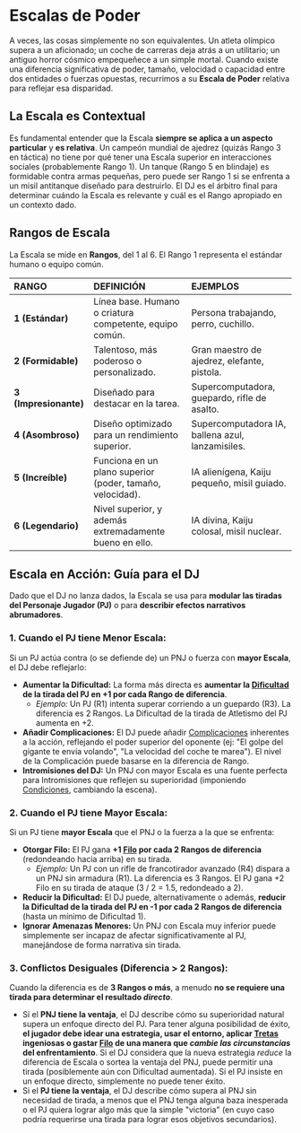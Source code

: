 # Escalas de Poder

A veces, las cosas simplemente no son equivalentes. Un atleta olímpico supera a un aficionado; un coche de carreras deja atrás a un utilitario; un antiguo horror cósmico empequeñece a un simple mortal. Cuando existe una diferencia significativa de poder, tamaño, velocidad o capacidad entre dos entidades o fuerzas opuestas, recurrimos a su **Escala de Poder** relativa para reflejar esa disparidad.

## La Escala es Contextual

Es fundamental entender que la Escala **siempre se aplica a un aspecto particular** y **es relativa**. Un campeón mundial de ajedrez (quizás Rango 3 en táctica) no tiene por qué tener una Escala superior en interacciones sociales (probablemente Rango 1). Un tanque (Rango 5 en blindaje) es formidable contra armas pequeñas, pero puede ser Rango 1 si se enfrenta a un misil antitanque diseñado para destruirlo. El DJ es el árbitro final para determinar cuándo la Escala es relevante y cuál es el Rango apropiado en un contexto dado.

## Rangos de Escala

La Escala se mide en **Rangos**, del 1 al 6. El Rango 1 representa el estándar humano o equipo común.

| RANGO | DEFINICIÓN | EJEMPLOS |
| :--- | :--- | :--- |
| **1 (Estándar)** | Línea base. Humano o criatura competente, equipo común. | Persona trabajando, perro, cuchillo. |
| **2 (Formidable)** | Talentoso, más poderoso o personalizado. | Gran maestro de ajedrez, elefante, pistola. |
| **3 (Impresionante)** | Diseñado para destacar en la tarea. | Supercomputadora, guepardo, rifle de asalto. |
| **4 (Asombroso)** | Diseño optimizado para un rendimiento superior. | Supercomputadora IA, ballena azul, lanzamisiles. |
| **5 (Increíble)** | Funciona en un plano superior (poder, tamaño, velocidad). | IA alienígena, Kaiju pequeño, misil guiado. |
| **6 (Legendario)** | Nivel superior, y además extremadamente bueno en ello. | IA divina, Kaiju colosal, misil nuclear. |

## Escala en Acción: Guía para el DJ

Dado que el DJ no lanza dados, la Escala se usa para **modular las tiradas del Personaje Jugador (PJ)** o para **describir efectos narrativos abrumadores**.

### 1. Cuando el PJ tiene Menor Escala:

Si un PJ actúa contra (o se defiende de) un PNJ o fuerza con **mayor Escala**, el DJ debe reflejarlo:

* **Aumentar la Dificultad:** La forma más directa es **aumentar la [Dificultad](./../../Capitulo_01_Mecanicas_Fundamentales/01.06_Dificultad.md) de la tirada del PJ en +1 por cada Rango de diferencia**.
    * *Ejemplo:* Un PJ (R1) intenta superar corriendo a un guepardo (R3). La diferencia es 2 Rangos. La Dificultad de la tirada de Atletismo del PJ aumenta en +2.
* **Añadir Complicaciones:** El DJ puede añadir [Complicaciones](./../../Capitulo_01_Mecanicas_Fundamentales/01.07_Complicaciones.md) inherentes a la acción, reflejando el poder superior del oponente (ej: "El golpe del gigante te envía volando", "La velocidad del coche te marea"). El nivel de la Complicación puede basarse en la diferencia de Rango.
* **Intromisiones del DJ:** Un PNJ con mayor Escala es una fuente perfecta para Intromisiones que reflejen su superioridad (imponiendo [Condiciones](./03.2.6_Introduccion_a_las_Condiciones.md), cambiando la escena).

### 2. Cuando el PJ tiene Mayor Escala:

Si un PJ tiene **mayor Escala** que el PNJ o la fuerza a la que se enfrenta:

* **Otorgar Filo:** El PJ gana **+1 [Filo](./../../Capitulo_01_Mecanicas_Fundamentales/01.05_Filo.md) por cada 2 Rangos de diferencia** (redondeando hacia arriba) en su tirada.
    * *Ejemplo:* Un PJ con un rifle de francotirador avanzado (R4) dispara a un PNJ sin armadura (R1). La diferencia es 3 Rangos. El PJ gana +2 Filo en su tirada de ataque (3 / 2 = 1.5, redondeado a 2).
* **Reducir la Dificultad:** El DJ puede, alternativamente o además, **reducir la Dificultad de la tirada del PJ en -1 por cada 2 Rangos de diferencia** (hasta un mínimo de Dificultad 1).
* **Ignorar Amenazas Menores:** Un PNJ con Escala muy inferior puede simplemente ser incapaz de afectar significativamente al PJ, manejándose de forma narrativa sin tirada.

### 3. Conflictos Desiguales (Diferencia > 2 Rangos):

Cuando la diferencia es de **3 Rangos o más**, a menudo **no se requiere una tirada para determinar el resultado *directo***.

* Si el **PNJ tiene la ventaja**, el DJ describe cómo su superioridad natural supera un enfoque directo del PJ. Para tener alguna posibilidad de éxito, **el jugador debe idear una estrategia, usar el entorno, aplicar [Tretas](./../../Capitulo_01_Mecanicas_Fundamentales/01.08_Tretas.md) ingeniosas o gastar [Filo](./../../Capitulo_01_Mecanicas_Fundamentales/01.05_Filo.md) de una manera que *cambie las circunstancias* del enfrentamiento**. Si el DJ considera que la nueva estrategia *reduce* la diferencia de Escala o sortea la ventaja del PNJ, puede permitir una tirada (posiblemente aún con Dificultad aumentada). Si el PJ insiste en un enfoque directo, simplemente no puede tener éxito.
* Si el **PJ tiene la ventaja**, el DJ describe cómo supera al PNJ sin necesidad de tirada, a menos que el PNJ tenga alguna baza inesperada o el PJ quiera lograr algo más que la simple "victoria" (en cuyo caso podría requerirse una tirada para lograr esos objetivos secundarios).